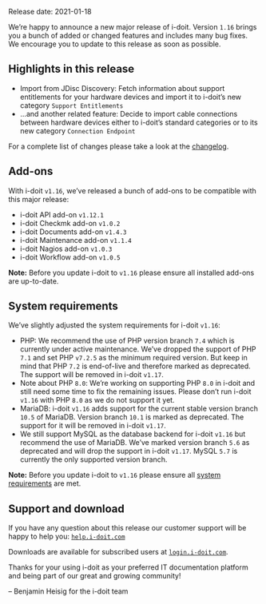 Release date: 2021-01-18

We’re happy to announce a new major release of i-doit. Version `1.16` brings you a bunch of added or changed features and includes many bug fixes. We encourage you to update to this release as soon as possible.

Highlights in this release
--------------------------

*   Import from JDisc Discovery: Fetch information about support entitlements for your hardware devices and import it to i-doit’s new category `Support Entitlements`
*   …and another related feature: Decide to import cable connections between hardware devices either to i-doit’s standard categories or to its new category `Connection Endpoint`

For a complete list of changes please take a look at the [changelog](https://kb.i-doit.com/display/en/Changelog+1.16).

Add-ons
-------

With i-doit `v1.16`, we’ve released a bunch of add-ons to be compatible with this major release:

*   i-doit API add-on `v1.12.1`
*   i-doit Checkmk add-on `v1.0.2`
*   i-doit Documents add-on `v1.4.3`
*   i-doit Maintenance add-on `v1.1.4`
*   i-doit Nagios add-on `v1.0.3`
*   i-doit Workflow add-on `v1.0.5`

**Note:** Before you update i-doit to `v1.16` please ensure all installed add-ons are up-to-date.

System requirements
-------------------

We’ve slightly adjusted the system requirements for i-doit `v1.16`:

*   PHP: We recommend the use of PHP version branch `7.4` which is currently under active maintenance. We’ve dropped the support of PHP `7.1` and set PHP `v7.2.5` as the minimum required version. But keep in mind that PHP `7.2` is end-of-live and therefore marked as deprecated. The support will be removed in i-doit `v1.17`.
*   Note about PHP `8.0`: We’re working on supporting PHP `8.0` in i-doit and still need some time to fix the remaining issues. Please don’t run i-doit `v1.16` with PHP `8.0` as we do not support it yet.
*   MariaDB: i-doit `v1.16` adds support for the current stable version branch `10.5` of MariaDB. Version branch `10.1` is marked as deprecated. The support for it will be removed in i-doit `v1.17`.
*   We still support MySQL as the database backend for i-doit `v1.16` but recommend the use of MariaDB. We’ve marked version branch `5.6` as deprecated and will drop the support in i-doit `v1.17`. MySQL `5.7` is currently the only supported version branch.

**Note:** Before you update i-doit to `v1.16` please ensure all [system requirements](https://kb.i-doit.com/display/en/System+Requirements) are met.

Support and download
--------------------

If you have any question about this release our customer support will be happy to help you: [`help.i-doit.com`](https://help.i-doit.com/)

Downloads are available for subscribed users at [`login.i-doit.com`](https://login.i-doit.com/).

Thanks for your using i-doit as your preferred IT documentation platform and being part of our great and growing community!

– Benjamin Heisig for the i-doit team
